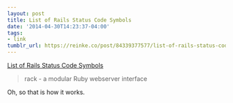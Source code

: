 ```yaml
---
layout: post
title: List of Rails Status Code Symbols
date: '2014-04-30T14:23:37-04:00'
tags:
- link
tumblr_url: https://reinke.co/post/84339377577/list-of-rails-status-code-symbols
---
```

[List of Rails Status Code Symbols](https://github.com/rack/rack/blob/master/lib/rack/utils.rb#L613)  

> rack - a modular Ruby webserver interface

Oh, so that is how it works.

